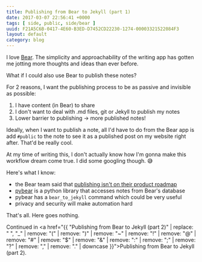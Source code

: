 ```yaml
---
title: Publishing from Bear to Jekyll (part 1)
date: 2017-03-07 22:56:41 +0000
tags: [ side, public, side/bear ]
uuid: F21A5C6B-0417-4E60-B3ED-D7452CD22230-1274-00003321522084F3
layout: default
category: blog
---
```

I love [Bear](http://bear-writer.com). The simplicity and approachability of the writing app has gotten me jotting more thoughts and ideas than ever before.

What if I could also use Bear to publish these notes?

For 2 reasons, I want the publishing process to be as passive and invisible as possible:

1. I have content (in Bear) to share
2. I don't want to deal with .md files, git or Jekyll to publish my notes
3. Lower barrier to publishing → more published notes!

Ideally, when I want to publish a note, all I'd have to do from the Bear app is add `#public` to the note to see it as a published post on my website right after. That'd be really cool.

At my time of writing this, I don't actually know how I'm gonna make this workflow dream come true. I did some googling though. 😅

Here's what I know:

- the Bear team said that [publishing isn't on their product roadmap](http://help.shinyfrog.net/discussions/bear/1500-couple-of-feature-requests-medium-and-zapier)
- [pybear](https://github.com/redspider/pybear) is a python library that accesses notes from Bear's database
- pybear has a `bear_to_jekyll` command which could be very useful
- privacy and security will make automation hard

That's all. Here goes nothing.

Continued in <a href="{{ "Publishing from Bear to Jekyll (part 2)" | replace: " ", "_" | remove: "(" | remove: ")" | remove: "~" | remove: "!" | remove: "@" | remove: "#" | remove: "$" | remove: "&" | remove: ":" | remove: ";" | remove: "?" | remove: "," | remove: "." | downcase }}">Publishing from Bear to Jekyll (part 2)</a>.
